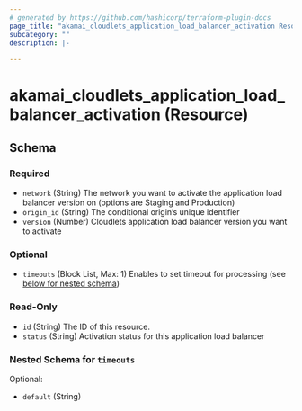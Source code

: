 ```yaml
---
# generated by https://github.com/hashicorp/terraform-plugin-docs
page_title: "akamai_cloudlets_application_load_balancer_activation Resource - terraform-provider-akamai"
subcategory: ""
description: |-
  
---
```


# akamai_cloudlets_application_load_balancer_activation (Resource)





<!-- schema generated by tfplugindocs -->
## Schema

### Required

- `network` (String) The network you want to activate the application load balancer version on (options are Staging and Production)
- `origin_id` (String) The conditional origin’s unique identifier
- `version` (Number) Cloudlets application load balancer version you want to activate

### Optional

- `timeouts` (Block List, Max: 1) Enables to set timeout for processing (see [below for nested schema](#nestedblock--timeouts))

### Read-Only

- `id` (String) The ID of this resource.
- `status` (String) Activation status for this application load balancer

<a id="nestedblock--timeouts"></a>
### Nested Schema for `timeouts`

Optional:

- `default` (String)
